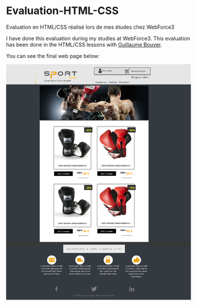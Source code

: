 # Evaluation-HTML-CSS
Evaluation en HTML/CSS réalisé lors de mes études chez WebForce3

I have done this evaluation during my studies at WebForce3. This evaluation has been done in the HTML/CSS lessons with [Guillaume Bouyer](https://linkedin.com/in/guillaume-bouyer-872034175).

You can see the final web page below:

![Result screenshot](images/screenshot_integration_web_page.png)
